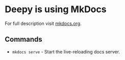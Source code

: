 # Deepy is using MkDocs

For full description visit [mkdocs.org](http://mkdocs.org).

## Commands

* `mkdocs serve` - Start the live-reloading docs server.